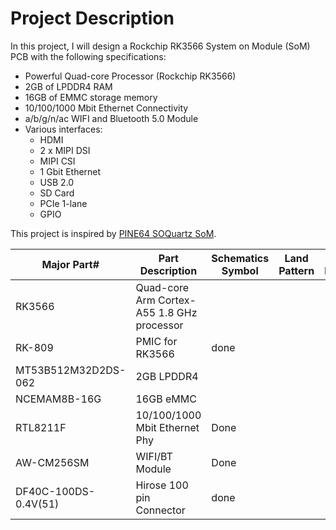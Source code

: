 # Project Description

In this project, I will design a Rockchip RK3566 System on Module (SoM) PCB with the following specifications:

- Powerful Quad-core Processor (Rockchip RK3566)
- 2GB of LPDDR4 RAM
-  16GB of EMMC storage memory
-  10/100/1000 Mbit Ethernet Connectivity
-  a/b/g/n/ac WIFI and Bluetooth 5.0 Module
-  Various interfaces:
	- HDMI
	- 2 x MIPI DSI
	- MIPI CSI
	- 1 Gbit Ethernet 
	- USB 2.0
	- SD Card
	- PCIe 1-lane
	- GPIO

This project is inspired by [PINE64 SOQuartz SoM](https://wiki.pine64.org/wiki/SOQuartz). 


| Major Part# | Part Description | Schematics Symbol | Land Pattern | 3D Model
|--|--|--|--|--|
| RK3566| Quad-core Arm Cortex-A55 1.8 GHz processor |  |
| RK-809| PMIC for RK3566 |done  |
| MT53B512M32D2DS-062|2GB LPDDR4 | |
| NCEMAM8B-16G | 16GB eMMC | 
| RTL8211F | 10/100/1000 Mbit Ethernet Phy | Done
| AW-CM256SM | WIFI/BT Module |  Done
|DF40C-100DS-0.4V(51)|Hirose 100 pin Connector|done


